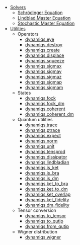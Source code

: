- [Solvers](solvers.md)
    - [Schrödinger Equation](solvers/sesolve.md)
    - [Lindblad Master Equation](solvers/mesolve.md)
    - [Stochastic Master Equation](solvers/smesolve.md)
- [Utilities](utils.md)
    - Operators
        - [dynamiqs.eye](utils/operators/eye.md)
        - [dynamiqs.destroy](utils/operators/destroy.md)
        - [dynamiqs.create](utils/operators/create.md)
        - [dynamiqs.displace](utils/operators/displace.md)
        - [dynamiqs.squeeze](utils/operators/squeeze.md)
        - [dynamiqs.sigmax](utils/operators/sigmax.md)
        - [dynamiqs.sigmay](utils/operators/sigmay.md)
        - [dynamiqs.sigmaz](utils/operators/sigmaz.md)
        - [dynamiqs.sigmap](utils/operators/sigmap.md)
        - [dynamiqs.sigmam](utils/operators/sigmam.md)
    - States
        - [dynamiqs.fock](utils/states/fock.md)
        - [dynamiqs.fock_dm](utils/states/fock_dm.md)
        - [dynamiqs.coherent](utils/states/coherent.md)
        - [dynamiqs.coherent_dm](utils/states/coherent_dm.md)
    - Quantum utilities
        - [dynamiqs.trace](utils/utils/trace.md)
        - [dynamiqs.ptrace](utils/utils/ptrace.md)
        - [dynamiqs.expect](utils/utils/expect.md)
        - [dynamiqs.norm](utils/utils/norm.md)
        - [dynamiqs.unit](utils/utils/unit.md)
        - [dynamiqs.tensprod](utils/utils/tensprod.md)
        - [dynamiqs.dissipator](utils/utils/dissipator.md)
        - [dynamiqs.lindbladian](utils/utils/lindbladian.md)
        - [dynamiqs.is_ket](utils/utils/is_ket.md)
        - [dynamiqs.is_bra](utils/utils/is_bra.md)
        - [dynamiqs.is_dm](utils/utils/is_dm.md)
        - [dynamiqs.ket_to_bra](utils/utils/ket_to_bra.md)
        - [dynamiqs.ket_to_dm](utils/utils/ket_to_dm.md)
        - [dynamiqs.ket_overlap](utils/utils/ket_overlap.md)
        - [dynamiqs.ket_fidelity](utils/utils/ket_fidelity.md)
        - [dynamiqs.dm_fidelity](utils/utils/dm_fidelity.md)
    - Tensor conversion
        - [dynamiqs.to_tensor](utils/tensor_types/to_tensor.md)
        - [dynamiqs.to_qutip](utils/tensor_types/to_qutip.md)
        - [dynamiqs.from_qutip](utils/tensor_types/from_qutip.md)
    - Wigner distribution
        - [dynamiqs.wigner](utils/wigners/wigner.md)
